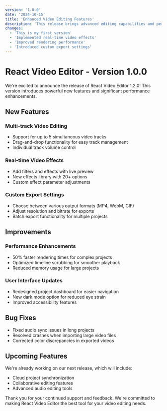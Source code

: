 ```yaml
---
version: '1.0.0'
date: '2024-10-15'
title: 'Enhanced Video Editing Features'
description: 'This release brings advanced editing capabilities and performance improvements.'
changes:
  - 'This is my first version'
  - 'Implemented real-time video effects'
  - 'Improved rendering performance'
  - 'Introduced custom export settings'
---
```


# React Video Editor - Version 1.0.0

We're excited to announce the release of React Video Editor 1.2.0! This version introduces powerful new features and significant performance enhancements.

## New Features

### Multi-track Video Editing
- Support for up to 5 simultaneous video tracks
- Drag-and-drop functionality for easy track management
- Individual track volume control

### Real-time Video Effects
- Add filters and effects with live preview
- New effects library with 20+ options
- Custom effect parameter adjustments

### Custom Export Settings
- Choose between various output formats (MP4, WebM, GIF)
- Adjust resolution and bitrate for exports
- Batch export functionality for multiple projects

## Improvements

### Performance Enhancements
- 50% faster rendering times for complex projects
- Optimized timeline scrubbing for smoother playback
- Reduced memory usage for large projects

### User Interface Updates
- Redesigned project dashboard for easier navigation
- New dark mode option for reduced eye strain
- Improved accessibility features

## Bug Fixes
- Fixed audio sync issues in long projects
- Resolved crashes when importing large video files
- Corrected color discrepancies in exported videos

## Upcoming Features
We're already working on our next release, which will include:
- Cloud project synchronization
- Collaborative editing features
- Advanced audio editing tools

Thank you for your continued support and feedback. We're committed to making React Video Editor the best tool for your video editing needs.